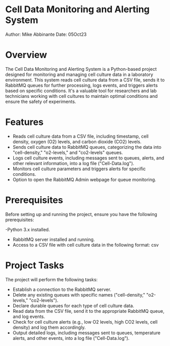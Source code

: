 # Cell Data Monitoring and Alerting System
Author: Mike Abbinante
Date: 05Oct23

# Overview
The Cell Data Monitoring and Alerting System is a Python-based project designed for monitoring and managing cell culture data in a laboratory environment. This system reads cell culture data from a CSV file, sends it to RabbitMQ queues for further processing, logs events, and triggers alerts based on specific conditions. It's a valuable tool for researchers and lab technicians working with cell cultures to maintain optimal conditions and ensure the safety of experiments.

# Features
- Reads cell culture data from a CSV file, including timestamp, cell density, oxygen (O2) levels, and carbon dioxide (CO2) levels.
- Sends cell culture data to RabbitMQ queues, categorizing the data into "cell-density," "o2-levels," and "co2-levels" queues.
- Logs cell culture events, including messages sent to queues, alerts, and other relevant information, into a log file ("Cell-Data.log").
- Monitors cell culture parameters and triggers alerts for specific conditions.
- Option to open the RabbitMQ Admin webpage for queue monitoring.
# Prerequisites
Before setting up and running the project, ensure you have the following prerequisites:

-Python 3.x installed.
- RabbitMQ server installed and running.
- Access to a CSV file with cell culture data in the following format:
csv

# Project Tasks
The project will perform the following tasks:

- Establish a connection to the RabbitMQ server.
- Delete any existing queues with specific names ("cell-density," "o2-levels," "co2-levels").
- Declare durable queues for each type of cell culture data.
- Read data from the CSV file, send it to the appropriate RabbitMQ queue, and log events.
- Check for cell culture alerts (e.g., low O2 levels, high CO2 levels, cell density) and log them accordingly.
- Output detailed logs, including messages sent to queues, temperature alerts, and other events, into a log file ("Cell-Data.log").
